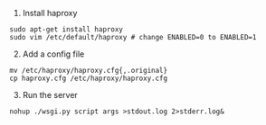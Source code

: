 1. Install haproxy

```
sudo apt-get install haproxy
sudo vim /etc/default/haproxy # change ENABLED=0 to ENABLED=1
```

2. Add a config file

```
mv /etc/haproxy/haproxy.cfg{,.original}
cp haproxy.cfg /etc/haproxy/haproxy.cfg
```

3. Run the server

```
nohup ./wsgi.py script args >stdout.log 2>stderr.log&
```

